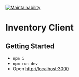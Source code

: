 [![Maintainability](https://api.codeclimate.com/v1/badges/40d1c168667438088365/maintainability)](https://codeclimate.com/repos/66a9517b03422276c74dc8d0/maintainability)

# Inventory Client

## Getting Started

- `npm i`
- `npm run dev`
- Open [http://localhost:3000](http://localhost:3000)
